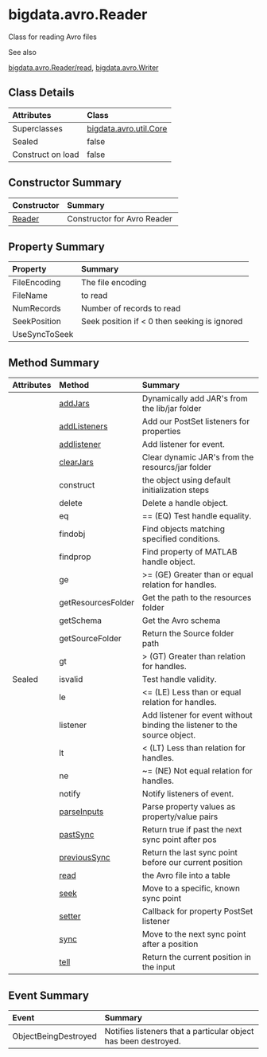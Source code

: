 [//]: #  (Copyright 2017, The MathWorks, Inc.)
#   bigdata.avro.Reader 


Class for reading Avro files

See also

[bigdata.avro.Reader/read](bigdata.avro.Reader.read.md),
[bigdata.avro.Writer](bigdata.avro.Writer.md)



## Class Details 

Attributes | Class
:------------------- | :----------------------------------------------------------------
Superclasses      | [bigdata.avro.util.Core](bigdata.avro.util.Core.md)
Sealed            | false
Construct on load | false



## Constructor Summary

Constructor | Summary
:---------------------------------------------------- | :------------------------------
[Reader](Reader.md) | Constructor for Avro Reader 



## Property Summary

Property | Summary
:------------------------------------------------------------------ | :------------------------------------------------
 FileEncoding                                                       | The file encoding 
 FileName                                                           | to read 
 NumRecords                                                         | Number of records to read 
 SeekPosition                                                       | Seek position if \< 0 then seeking is ignored 
 UseSyncToSeek                                                      |  



## Method Summary

Attributes | Method | Summary
:---------- | :---------------------------------------------------------------------------- | :----------------------------------------------------------------------------
        |   [addJars](bigdata.avro.Reader.addJars.md)                     |  Dynamically add JAR\'s from the lib/jar folder 
        |   [addListeners](bigdata.avro.Reader.addListeners.md)           |  Add our PostSet listeners for properties 
        |   [addlistener](bigdata.avro.Reader.addListener.md)             |  Add listener for event. 
        |   [clearJars](bigdata.avro.Reader.clearJars.md)                 |  Clear dynamic JAR\'s from the resourcs/jar folder 
        |   construct                                                     |  the object using default initialization steps 
        |   delete                                                        |  Delete a handle object. 
        |   eq                                                            |  == (EQ) Test handle equality. 
        |   findobj                                                       |  Find objects matching specified conditions. 
        |   findprop                                                      |  Find property of MATLAB handle object. 
        |   ge                                                            |  \>= (GE) Greater than or equal relation for handles. 
        |   getResourcesFolder                                            |  Get the path to the resources folder 
        |   getSchema                                                     |  Get the Avro schema 
        |   getSourceFolder                                               |  Return the Source folder path 
        |   gt                                                            |  \> (GT) Greater than relation for handles. 
Sealed  |   isvalid                                                       |  Test handle validity. 
        |   le                                                            |  \<= (LE) Less than or equal relation for handles. 
        |   listener                                                      |  Add listener for event without binding the listener to the source object. 
        |   lt                                                            |  \< (LT) Less than relation for handles. 
        |   ne                                                            |  \~= (NE) Not equal relation for handles. 
        |   notify                                                        |  Notify listeners of event. 
        |   [parseInputs](bigdata.avro.Reader.parseInputs.md)             |  Parse property values as property/value pairs 
        |   [pastSync](bigdata.avro.Reader.pastSync.md)                   |  Return true if past the next sync point after pos 
        |   [previousSync](bigdata.avro.Reader.previousSync.md)           |  Return the last sync point before our current position 
        |   [read](bigdata.avro.Reader.read.md)                           |  the Avro file into a table 
        |   [seek](bigdata.avro.Reader.seek.md)                           |  Move to a specific, known sync point 
        |   [setter](bigdata.avro.Reader.setter.md)                       |  Callback for property PostSet listener 
        |   [sync](bigdata.avro.Reader.sync.md)                           |  Move to the next sync point after a position 
        |   [tell](bigdata.avro.Reader.tell.md)                           |  Return the current position in the input 



## Event Summary

Event | Summary
:-------------------------------------------------------------------------------- | :------------------------------------------------------------------
 ObjectBeingDestroyed                                                             | Notifies listeners that a particular object has been destroyed. 
